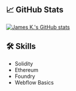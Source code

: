 ## 📈 GitHub Stats
[![James K.'s GitHub stats](https://github-readme-stats.vercel.app/api?username=0xCryptoJames&show_icons=true&theme=transparent&count_private=true)](https://github.com/0xCryptoJames/github-readme-stats)

## 🛠 Skills
- Solidity
- Ethereum
- Foundry
- Webflow Basics


